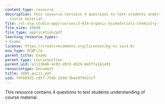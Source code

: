 ```yaml
---
content_type: resource
description: This resource contains 4 questions to test students understanding of
  course material.
file: /ol-ocw-studio-app/courses/3-034-organic-biomaterials-chemistry-fall-2005/fdf829d1c85775db2b8d5bee9f9d21c7_2005_quiz1.pdf
file_size: 15640
file_type: application/pdf
learning_resource_types:
- Exams
license: https://creativecommons.org/licenses/by-nc-sa/4.0/
ocw_type: OCWFile
parent_title: Exams
parent_type: CourseSection
parent_uid: a111304b-4c83-d97d-dd29-8d3ffa141491
resourcetype: Document
title: 2005_quiz1.pdf
uid: fdf829d1-c857-75db-2b8d-5bee9f9d21c7
---
```

This resource contains 4 questions to test students understanding of course material.